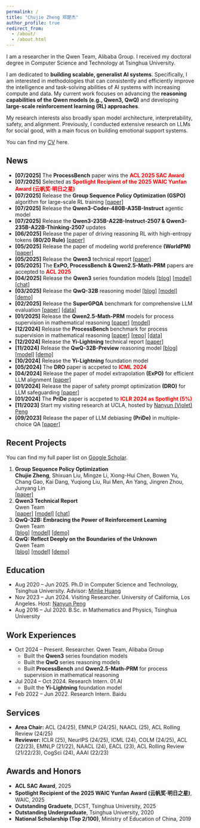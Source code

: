 ```yaml
---
permalink: /
title: "Chujie Zheng 郑楚杰"
author_profile: true
redirect_from: 
  - /about/
  - /about.html
---
```


I am a researcher in the Qwen Team, Alibaba Group. I received my doctoral degree in Computer Science and Technology at Tsinghua University.

I am dedicated to **building scalable, generalist AI systems**. Specifically, I am interested in methodologies that can consistently and efficiently improve the intelligence and task-solving abilities of AI systems with increasing compute and data. My current work focuses on advancing the **reasoning capabilities of the Qwen models (e.g., Qwen3, QwQ)** and developing **large-scale reinforcement learning (RL) approaches**. 

My research interests also broadly span model architecture, interpretability, safety, and alignment. Previously, I conducted extensive research on LLMs for social good, with a main focus on building emotional support systems.

You can find my [CV](./cv_chujie_en.pdf) here.

## News

- **[07/2025]** The **ProcessBench** paper wins the **<font color="red">ACL 2025 SAC Award</font>**
- **[07/2025]** Selected as **<font color="red">Spotlight Recipient of the 2025 WAIC Yunfan Award (云帆奖·明日之星)</font>**
- **[07/2025]** Release the **Group Sequence Policy Optimization (GSPO)** algorithm for large-scale RL training [[paper]](https://huggingface.co/papers/2507.18071)
- **[07/2025]** Release the **Qwen3-Coder-480B-A35B-Instruct** agentic model
- **[07/2025]** Release the **Qwen3-235B-A22B-Instruct-2507 & Qwen3-235B-A22B-Thinking-2507** updates
- **[06/2025]** Release the paper of driving reasoning RL with high-entropy tokens **(80/20 Rule)** [[paper]](https://huggingface.co/papers/2506.01939)
- **[05/2025]** Release the paper of modeling world preference **(WorldPM)** [[paper]](https://huggingface.co/papers/2505.10527)
- **[05/2025]** Release the **Qwen3** technical report [[paper]](https://huggingface.co/papers/2505.09388)
- **[05/2025]** The **ExPO, ProcessBench & Qwen2.5-Math-PRM** papers are accepted to **<font color="red">ACL 2025</font>**
- **[04/2025]** Release the **Qwen3** series foundation models [[blog]](https://qwenlm.github.io/blog/qwen3/) [[model]](https://huggingface.co/collections/Qwen/qwen3-67dd247413f0e2e4f653967f) [[chat]](https://chat.qwen.ai/) 
- **[03/2025]** Release the **QwQ-32B** reasoning model [[blog]](https://qwenlm.github.io/blog/qwq-32b/) [[model]](https://huggingface.co/Qwen/QwQ-32B) [[demo]](https://huggingface.co/spaces/Qwen/QwQ-32B-Demo) 
- **[02/2025]** Release the **SuperGPQA** benchmark for comprehensive LLM evaluation [[paper]](https://huggingface.co/papers/2502.14739) [[data]](https://huggingface.co/datasets/m-a-p/SuperGPQA)
- **[01/2025]** Release the **Qwen2.5-Math-PRM** models for process supervision in mathematical reasoning [[paper]](https://huggingface.co/papers/2501.07301) [[model]](https://huggingface.co/Qwen/Qwen2.5-Math-PRM-72B)
- **[12/2024]** Release the **ProcessBench** benchmark for process supervision in mathematical reasoning [[paper]](https://huggingface.co/papers/2412.06559) [[repo]](https://github.com/QwenLM/ProcessBench) [[data]](https://huggingface.co/datasets/Qwen/ProcessBench)
- **[12/2024]** Release the **Yi-Lightning** technical report [[paper]](https://huggingface.co/papers/2412.01253)
- **[11/2024]** Release the **QwQ-32B-Preview** reasoning model [[blog]](https://qwenlm.github.io/blog/qwq-32b-preview/) [[model]](https://huggingface.co/Qwen/QwQ-32B-Preview) [[demo]](https://huggingface.co/spaces/Qwen/QwQ-32B-preview) 
- **[10/2024]** Release the **Yi-Lightning** foundation model
- **[05/2024]** The **DRO** paper is accpeted to **<font color="red">ICML 2024</font>**
- **[04/2024]** Release the paper of model extrapolation **(ExPO)** for efficient LLM alignment [[paper]](https://huggingface.co/papers/2404.16792)
- **[01/2024]** Release the paper of safety prompt optimization **(DRO)** for LLM safeguarding [[paper]](https://huggingface.co/papers/2401.18018)
- **[01/2024]** The **PriDe** paper is accpeted to **<font color="red">ICLR 2024 as Spotlight (5%)</font>**
- **[11/2023]** Start my visiting research at UCLA, hosted by [Nanyun (Violet) Peng](https://vnpeng.net/)
- **[09/2023]** Release the paper of LLM debiasing **(PriDe)** in multiple-choice QA [[paper]](https://huggingface.co/papers/2309.03882)

## Recent Projects

You can find my full paper list on [Google Scholar](https://scholar.google.com/citations?user=55zBNgUAAAAJ).

1. **Group Sequence Policy Optimization**<br />**Chujie Zheng**, Shixuan Liu, Mingze Li, Xiong-Hui Chen, Bowen Yu, Chang Gao, Kai Dang, Yuqiong Liu, Rui Men, An Yang, Jingren Zhou, Junyang Lin<br />[[paper]](https://huggingface.co/papers/2507.18071)
2. **Qwen3 Technical Report**<br />Qwen Team<br />[[paper]](https://huggingface.co/papers/2505.09388) [[model]](https://huggingface.co/collections/Qwen/qwen3-67dd247413f0e2e4f653967f) [[chat]](https://chat.qwen.ai/)
3. **QwQ-32B: Embracing the Power of Reinforcement Learning**<br />Qwen Team<br />[[blog]](https://qwenlm.github.io/blog/qwq-32b/) [[model]](https://huggingface.co/Qwen/QwQ-32B) [[demo]](https://huggingface.co/spaces/Qwen/QwQ-32B-Demo)
4. **QwQ: Reflect Deeply on the Boundaries of the Unknown**<br />Qwen Team<br />[[blog]](https://qwenlm.github.io/blog/qwq-32b-preview/) [[model]](https://huggingface.co/Qwen/QwQ-32B-Preview) [[demo]](https://huggingface.co/spaces/Qwen/QwQ-32B-preview)

## Education

- Aug 2020 – Jun 2025. Ph.D in Computer Science and Technology, Tsinghua University. Advisor: [Minlie Huang](http://coai.cs.tsinghua.edu.cn/hml/)
- Nov 2023 – Jun 2024. Visiting Researcher. University of California, Los Angeles. Host: [Nanyun Peng](https://vnpeng.net/)
- Aug 2016 – Jul 2020. B.Sc. in Mathematics and Physics, Tsinghua University

## Work Experiences

- Oct 2024 – Present. Researcher. Qwen Team, Alibaba Group
  - Built the **Qwen3** series foundation models
  - Built the **QwQ** series reasoning models
  - Built **ProcessBench** and **Qwen2.5-Math-PRM** for process supervision in mathematical reasoning
- Jul 2024 – Oct 2024. Research Intern. 01.AI
  - Built the **Yi-Lightning** foundation model
- Feb 2022 – Jun 2022. Research Intern. Baidu

## Services

- **Area Chair:** ACL (24/25), EMNLP (24/25), NAACL (25), ACL Rolling Review (24/25)
- **Reviewer:** ICLR (25), NeurIPS (24/25), ICML (24), COLM (24/25), ACL (22/23), EMNLP (21/22), NAACL (24), EACL (23), ACL Rolling Review (21/22/23), CogSci (24), AAAI (22/23)

## Awards and Honors

- **ACL SAC Award**, 2025
- **Spotlight Recipient of the 2025 WAIC Yunfan Award (云帆奖·明日之星)**, WAIC, 2025
- **Outstanding Graduete**, DCST, Tsinghua University, 2025
- **Outstanding Undergraduate**, Tsinghua University, 2020
- **National Scholarship (Top 2/100)**, Ministry of Education of China, 2019
